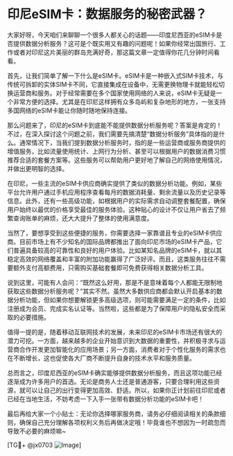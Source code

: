 # 印尼eSIM卡：数据服务的秘密武器？

大家好呀，今天咱们来聊聊一个很多人都关心的话题——印度尼西亚的eSIM卡是否提供数据分析服务？这可是个既实用又有趣的问题呢！如果你经常出国旅行、工作或者对印尼这片美丽的群岛充满好奇，那这篇文章一定值得你花几分钟时间看看。

首先，让我们简单了解一下什么是eSIM卡。eSIM卡是一种嵌入式SIM卡技术，与传统可拆卸的实体SIM卡不同，它直接集成在设备中，无需更换物理卡就能轻松切换运营商和服务。对于经常需要在多个国家使用网络的人来说，eSIM卡无疑是一个非常方便的选择。尤其是在印尼这样拥有众多岛屿和复杂地形的地方，一张支持多国网络的eSIM卡能让你随时随地保持连接。

那么问题来了，印尼的eSIM卡到底能不能提供数据分析服务呢？答案是肯定的！不过，在深入探讨这个问题之前，我们需要先搞清楚“数据分析服务”具体指的是什么。通常情况下，当我们提到数据分析服务时，指的是一些运营商或服务商提供的增值服务，比如流量使用统计、上网行为分析、甚至可以根据用户的数据消费习惯推荐合适的套餐方案等。这些服务可以帮助用户更好地了解自己的网络使用情况，并做出更明智的选择。

在印尼，一些主流的eSIM卡供应商确实提供了类似的数据分析功能。例如，某些平台允许用户通过手机应用程序查看每月的数据消耗量、剩余流量以及历史记录等信息。此外，还有一些高级功能，如根据用户的实际需求自动调整套餐配置，确保用户始终以最优的价格享受最佳的服务体验。这种贴心的设计不仅让用户省去了频繁查询账单的麻烦，还大大提升了整体的使用满意度。

当然了，要想享受到这些便捷的服务，你需要选择一家靠谱且专业的eSIM卡供应商。目前市场上有不少知名的国际品牌都推出了面向印尼市场的eSIM卡产品，它们普遍具备较高的可靠性和良好的用户体验。比如某知名品牌的eSIM卡，就以其稳定高效的网络覆盖和丰富的附加功能赢得了广泛好评。而且，这类服务往往不需要额外支付高额费用，只需购买基础套餐即可免费获得相关数据分析工具。

说到这里，可能有人会问：“既然这么好用，那是不是意味着每个人都能无限制地获取这些数据分析服务呢？”其实不然。虽然大多数供应商都会默认开启基本的数据分析功能，但如果你想要解锁更多高级选项，则可能需要满足一定的条件，比如注册成为会员、完成实名认证等。当然啦，这些都是为了保障用户的隐私安全而采取的必要措施。

值得一提的是，随着移动互联网技术的发展，未来印尼的eSIM卡市场还有很大的潜力可挖。一方面，越来越多的企业开始意识到大数据的重要性，并积极寻求与运营商合作开发更加智能化的应用场景；另一方面，消费者对于个性化服务的需求也在不断增长，这也促使各大厂商不断提升自身的技术水平和服务质量。

总而言之，印度尼西亚的eSIM卡确实能够提供数据分析服务，而且这项功能已经逐渐成为许多用户的首选。无论是商务人士还是普通游客，只要合理利用这些资源，就可以让自己的出行变得更加高效、舒适。所以，如果你正计划前往印尼或者已经在当地生活，不妨考虑一下入手一张带有数据分析功能的eSIM卡吧！

最后再给大家一个小贴士：无论你选择哪家服务商，请务必仔细阅读相关的条款细则，确保自己充分理解各项权利义务后再做决定哦！毕竟谁也不想因为一时疏忽而导致不必要的麻烦嘛~

[TG💪+ @jx0703 ![Image](https://github.com/user-attachments/assets/dbca1d08-cadb-493c-b0ec-ad6f7a83f270)]